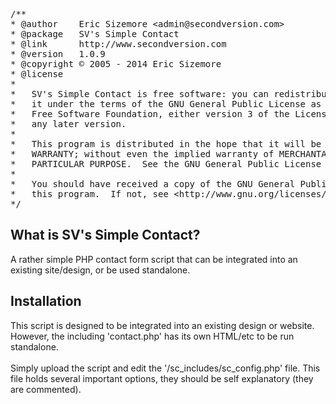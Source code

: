 <pre>
/**
* @author    Eric Sizemore &lt;admin@secondversion.com&gt;
* @package   SV's Simple Contact
* @link      http://www.secondversion.com
* @version   1.0.9
* @copyright &copy; 2005 - 2014 Eric Sizemore
* @license
*
*	SV's Simple Contact is free software: you can redistribute it and/or modify
*	it under the terms of the GNU General Public License as published by the 
*	Free Software Foundation, either version 3 of the License, or (at your option) 
*	any later version.
*
*	This program is distributed in the hope that it will be useful, but WITHOUT ANY 
*	WARRANTY; without even the implied warranty of MERCHANTABILITY or FITNESS FOR A 
*	PARTICULAR PURPOSE.  See the GNU General Public License for more details.
*
*	You should have received a copy of the GNU General Public License along with 
*	this program.  If not, see &lt;http://www.gnu.org/licenses/&gt;.
*/
</pre>

<h2>What is SV's Simple Contact?</h2>
A rather simple PHP contact form script that can be integrated into an existing 
site/design, or be used standalone.

<h2>Installation</h2>
This script is designed to be integrated into an existing design or website. However,
the including 'contact.php' has its own HTML/etc to be run standalone.
<br /><br />
Simply upload the script and edit the '/sc_includes/sc_config.php' file. This file holds 
several important options, they should be self explanatory (they are commented).